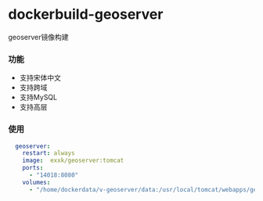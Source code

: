 # dockerbuild-geoserver
geoserver镜像构建

### 功能

* 支持宋体中文
* 支持跨域
* 支持MySQL
* 支持高层

### 使用

```yaml
  geoserver:
    restart: always
    image: 	exxk/geoserver:tomcat
    ports:
      - "14018:8080"
    volumes:
      - "/home/dockerdata/v-geoserver/data:/usr/local/tomcat/webapps/geoserver/data"
```

